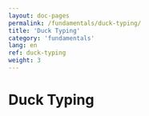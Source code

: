 ```yaml
---
layout: doc-pages
permalink: /fundamentals/duck-typing/
title: 'Duck Typing'
category: 'fundamentals'
lang: en
ref: duck-typing
weight: 3
---
```


# Duck Typing